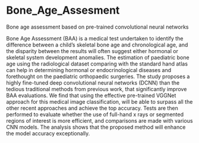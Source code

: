 # Bone_Age_Assesment
Bone age assessment based on pre-trained convolutional neural networks


Bone Age Assessment (BAA) is a medical test undertaken to identify the difference between a child’s skeletal bone age and chronological age, and the disparity between the results will often suggest either hormonal or skeletal system development anomalies. The estimation of paediatric bone age using the radiological dataset comparing with the standard hand atlas can help in determining hormonal or endocrinological diseases and forethought on the paediatric orthopaedic surgeries. The study proposes a highly fine-tuned deep convolutional neural networks (DCNN) than the tedious traditional methods from previous work, that significantly improve BAA evaluations. We find that using the effective pre-trained VGGNet approach for this medical image classification, will be able to surpass all the other recent approaches and achieve the top accuracy. Tests are then performed to evaluate whether the use of full-hand x rays or segmented regions of interest is more efficient, and comparisons are made with various CNN models. The analysis shows that the proposed method will enhance the model accuracy exceptionally.
